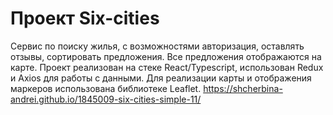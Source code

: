 # Проект Six-cities
Сервис по поиску жилья, с возможностями авторизация, оставлять отзывы, сортировать предложения. Все предложения отображаются на карте. Проект реализован на стеке React/Typescript, использован Redux и Axios для работы с данными. Для реализации карты и отображения маркеров использована библиотеке Leaflet. 
https://shcherbina-andrei.github.io/1845009-six-cities-simple-11/
